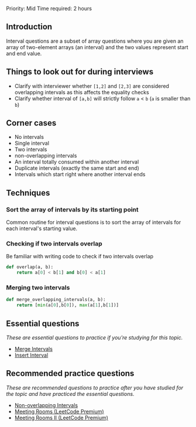 Priority: Mid
Time required: 2 hours

## Introduction
Interval questions are a subset of array questions where you are given an array of two-element arrays (an interval) and the two values represent start and end value. 

## Things to look out for during interviews
- Clarify with interviewer whether `[1,2]` and `[2,3]` are considered overlapping intervals as this affects the equality checks
- Clarify whether interval of `[a,b]` will strictly follow `a` < `b` (`a` is smaller than `b`)

## Corner cases
- No intervals
- Single interval
- Two intervals
- non-overlapping intervals
- An interval totally consumed within another interval
- Duplicate intervals (exactly the same start and end)
- Intervals which start right where another interval ends

## Techniques
### Sort the array of intervals by its starting point
Common routine for interval questions is to sort the array of intervals for each interval's starting value. 
### Checking if two intervals overlap
Be familiar with writing code to check if two intervals overlap

```python
def overlap(a, b):
	return a[0] < b[1] and b[0] < a[1]
```

### Merging two intervals
```python
def merge_overlapping_intervals(a, b):
	return [min(a[0],b[0]), max(a[1],b[1])]
```

## Essential questions

_These are essential questions to practice if you're studying for this topic._

- [Merge Intervals](https://leetcode.com/problems/merge-intervals/)
- [Insert Interval](https://leetcode.com/problems/insert-interval/)

## Recommended practice questions

_These are recommended questions to practice after you have studied for the topic and have practiced the essential questions._

- [Non-overlapping Intervals](https://leetcode.com/problems/non-overlapping-intervals/)
- [Meeting Rooms (LeetCode Premium)](https://leetcode.com/problems/meeting-rooms/)
- [Meeting Rooms II (LeetCode Premium)](https://leetcode.com/problems/meeting-rooms-ii/)